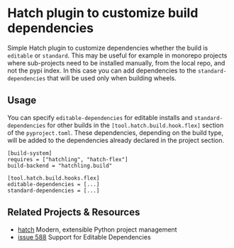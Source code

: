 # Hatch plugin to customize build dependencies

Simple Hatch plugin to customize dependencies
whether the build is `editable` or `standard`.
This may be useful for example in monorepo projects
where sub-projects need to be installed manually,
from the local repo, and not the pypi index.
In this case you can add dependencies to the
`standard-dependencies` that will be used only
when building wheels.


## Usage

You can specify `editable-dependencies` for editable installs
and `standard-dependencies` for other builds in the
`[tool.hatch.build.hook.flex]` section of the `pyproject.toml`.
These dependencies, depending on the build type, will be added
to the dependencies already declared in the project section.


```
[build-system]
requires = ["hatchling", "hatch-flex"]
build-backend = "hatchling.build"

[tool.hatch.build.hooks.flex]
editable-dependencies = [...]
standard-dependencies = [...]
```

## Related Projects & Resources
- [hatch](https://hatch.pypa.io/latest/) Modern, extensible Python project management
- [issue 588](https://github.com/pypa/hatch/issues/588) Support for Editable Dependencies
